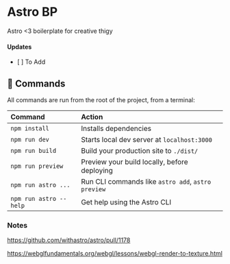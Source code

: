 # Astro BP

Astro <3 boilerplate for creative thigy

#### Updates

- [ ] To Add

## 🧞 Commands

All commands are run from the root of the project, from a terminal:

| Command                | Action                                             |
| :--------------------- | :------------------------------------------------- |
| `npm install`          | Installs dependencies                              |
| `npm run dev`          | Starts local dev server at `localhost:3000`        |
| `npm run build`        | Build your production site to `./dist/`            |
| `npm run preview`      | Preview your build locally, before deploying       |
| `npm run astro ...`    | Run CLI commands like `astro add`, `astro preview` |
| `npm run astro --help` | Get help using the Astro CLI                       |

### Notes

https://github.com/withastro/astro/pull/1178

https://webglfundamentals.org/webgl/lessons/webgl-render-to-texture.html
